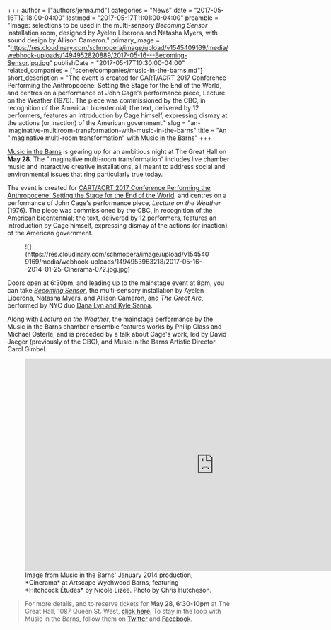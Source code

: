 +++
author = ["authors/jenna.md"]
categories = "News"
date = "2017-05-16T12:18:00-04:00"
lastmod = "2017-05-17T11:01:00-04:00"
preamble = "Image: selections to be used in the multi-sensory *Becoming Sensor* installation room, designed by Ayelen Liberona and Natasha Myers, with sound design by Allison Cameron."
primary_image = "https://res.cloudinary.com/schmopera/image/upload/v1545409169/media/webhook-uploads/1494952820889/2017-05-16---Becoming-Sensor.jpg.jpg"
publishDate = "2017-05-17T10:30:00-04:00"
related_companies = ["scene/companies/music-in-the-barns.md"]
short_description = "The event is created for CART/ACRT 2017 Conference Performing the Anthropocene: Setting the Stage for the End of the World, and centres on a performance of John Cage&#039;s performance piece, Lecture on the Weather (1976). The piece was commissioned by the CBC, in recognition of the American bicentennial; the text, delivered by 12 performers, features an introduction by Cage himself, expressing dismay at the actions (or inaction) of the American government."
slug = "an-imaginative-multiroom-transformation-with-music-in-the-barns"
title = "An &quot;imaginative multi-room transformation&quot; with Music in the Barns"
+++

[Music in the Barns](/scene/companies/music-in-the-barns/) is gearing up for an ambitious night at The Great Hall on **May 28**. The "imaginative multi-room transformation" includes live chamber music and interactive creative installations, all meant to address social and environmental issues that ring particularly true today.

The event is created for [CART/ACRT 2017 Conference Performing the Anthropocene: Setting the Stage for the End of the World](http://catracrt.ca/conference/catracrt-2017-performing-anthropocene/), and centres on a performance of John Cage's performance piece, *Lecture on the Weather* (1976). The piece was commissioned by the CBC, in recognition of the American bicentennial; the text, delivered by 12 performers, features an introduction by Cage himself, expressing dismay at the actions (or inaction) of the American government.

<figure data-type="image">
![](https://res.cloudinary.com/schmopera/image/upload/v1545409169/media/webhook-uploads/1494953963218/2017-05-16---2014-01-25-Cinerama-072.jpg.jpg)
</figure>

Doors open at 6:30pm, and leading up to the mainstage event at 8pm, you can take [*Becoming Sensor*](https://plantstudies.wordpress.com/becoming-sensor-in-an-oak-savannah/), the multi-sensory installation by Ayelen Liberona, Natasha Myers, and Allison Cameron, and *The Great Arc*, performed by NYC duo [Dana Lyn and Kyle Sanna](http://danalynkylesanna.com/).

Along with *Lecture on the Weather*, the mainstage performance by the Music in the Barns chamber ensemble features works by Philip Glass and Michael Osterle, and is preceded by a talk about Cage's work, led by David Jaeger (previously of the CBC), and Music in the Barns Artistic Director Carol Gimbel.

<figure data-type="video">
<iframe width="854" height="480" src="https://www.youtube.com/embed/2SWyZxZTtKI" frameborder="0" allowfullscreen></iframe><figcaption>Image from Music in the Barns' January 2014 production, *Cinerama* at Artscape Wychwood Barns, featuring *Hitchcock Études* by Nicole Lizée. Photo by Chris Hutcheson.</figcaption>
</figure>

>For more details, and to reserve tickets for **May 28, 6:30-10pm** at The Great Hall, 1087 Queen St. West, [click here.](https://www.eventbrite.ca/e/music-in-the-barns-at-the-great-hall-tickets-31455148195) To stay in the loop with Music in the Barns, follow them on [Twitter](https://twitter.com/musicinthebarns) and [Facebook](https://www.facebook.com/musicinthebarns/).
